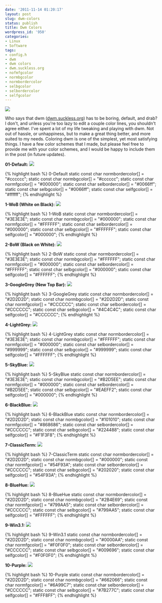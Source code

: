 ```yaml
---
date: '2011-11-14 01:20:17'
layout: post
slug: dwm-colors
status: publish
title: Dwm Colors
wordpress_id: '950'
categories:
- Linux
- Software
tags:
- config.h
- dwm
- dwm colors
- dwm.suckless.org
- nofmfgcolor
- normbgcolor
- normbordercolor
- selbgcolor
- selbordercolor
- selfgcolor
---
```


[![](http://fsk141.com/uploads/2011/11/firedwm-750x562.png)](http://fsk141.com/uploads/2011/11/firedwm.png)

Who says that dwm ([dwm.suckless.org](http://dwm.suckless.org)) has to be boring, default, and drab? I don't, and unless you're too lazy to edit a couple color lines, you shouldn't agree either. I've spent a lot of my life tweaking and playing with dwm. Not out of hassle, or unhappiness, but to make a great thing better, and more suited to my needs. Coloring dwm is one of the simplest, yet most satisfying things. I have a few color schemes that I made, but please feel free to provide me with your color schemes, and I would be happy to include them in the post (in future updates).

**01-Default:**
[![](http://fsk141.com/uploads/2011/11/0-Default-750x562.png)](http://fsk141.com/uploads/2011/11/0-Default.png)

{% highlight bash %}
0-Default
static const char normbordercolor[] = "#cccccc";
static const char normbgcolor[]     = "#cccccc";
static const char normfgcolor[]     = "#000000";
static const char selbordercolor[]  = "#0066ff";
static const char selbgcolor[]      = "#0066ff";
static const char selfgcolor[]      = "#ffffff";
{% endhighlight %}

**1-WoB (White on Black):**
[![](http://fsk141.com/uploads/2011/11/1-WoB-750x562.png)](http://fsk141.com/uploads/2011/11/1-WoB.png)

{% highlight bash %}
1-WoB
static const char normbordercolor[] = "#3E3E3E";
static const char normbgcolor[]     = "#000000";
static const char normfgcolor[]     = "#FFFFFF";
static const char selbordercolor[]  = "#000000";
static const char selbgcolor[]      = "#FFFFFF";
static const char selfgcolor[]      = "#000000";
{% endhighlight %}

**2-BoW (Black on White):**
[![](http://fsk141.com/uploads/2011/11/2-BoW-750x562.png)](http://fsk141.com/uploads/2011/11/2-BoW.png)

{% highlight bash %}
2-BoW
static const char normbordercolor[] = "#3E3E3E";
static const char normbgcolor[]     = "#FFFFFF";
static const char normfgcolor[]     = "#000000";
static const char selbordercolor[]  = "#FFFFFF";
static const char selbgcolor[]      = "#000000";
static const char selfgcolor[]      = "#FFFFFF";
{% endhighlight %}

**3-GoogleGrey (New Top Bar):**
[![](http://fsk141.com/uploads/2011/11/3-GoogleGrey-750x562.png)](http://fsk141.com/uploads/2011/11/3-GoogleGrey.png)

{% highlight bash %}
3-GoogleGrey
static const char normbordercolor[] = "#2D2D2D";
static const char normbgcolor[]     = "#2D2D2D";
static const char normfgcolor[]     = "#CCCCCC";
static const char selbordercolor[]  = "#CCCCCC";
static const char selbgcolor[]      = "#4C4C4C";
static const char selfgcolor[]      = "#CCCCCC";
{% endhighlight %}

**4-LightGrey:**
[![](http://fsk141.com/uploads/2011/11/4-LightGrey-750x562.png)](http://fsk141.com/uploads/2011/11/4-LightGrey.png)

{% highlight bash %}
4-LightGrey
static const char normbordercolor[] = "#3E3E3E";
static const char normbgcolor[]     = "#FFFFFF";
static const char normfgcolor[]     = "#000000";
static const char selbordercolor[]  = "#999999";
static const char selbgcolor[]      = "#999999";
static const char selfgcolor[]      = "#FFFFFF";
{% endhighlight %}

**5-SkyBlue:**
[![](http://fsk141.com/uploads/2011/11/5-SkyBlue-750x562.png)](http://fsk141.com/uploads/2011/11/5-SkyBlue.png)

{% highlight bash %}
5-SkyBlue
static const char normbordercolor[] = "#3E3E3E";
static const char normbgcolor[]     = "#B2D5EE";
static const char normfgcolor[]     = "#000000";
static const char selbordercolor[]  = "#B2D5EE";
static const char selbgcolor[]      = "#EAEFF2";
static const char selfgcolor[]      = "#000000";
{% endhighlight %}

**6-BlackBlue:**
[![](http://fsk141.com/uploads/2011/11/6-BlackBlue-750x562.png)](http://fsk141.com/uploads/2011/11/6-BlackBlue.png)

{% highlight bash %}
6-BlackBlue
static const char normbordercolor[] = "#2D2D2D";
static const char normbgcolor[]     = "#101010";
static const char normfgcolor[]     = "#868686";
static const char selbordercolor[]  = "#CCCCCC";
static const char selbgcolor[]      = "#224488";
static const char selfgcolor[]      = "#F1F3F8";
{% endhighlight %}

**7-ClassicTerm:**
[![](http://fsk141.com/uploads/2011/11/7-ClassicTerm-750x562.png)](http://fsk141.com/uploads/2011/11/7-ClassicTerm.png)

{% highlight bash %}
7-ClassicTerm
static const char normbordercolor[] = "#2D2D2D";
static const char normbgcolor[]     = "#000000";
static const char normfgcolor[]     = "#54F93A";
static const char selbordercolor[]  = "#CCCCCC";
static const char selbgcolor[]      = "#202020";
static const char selfgcolor[]      = "#54F93A";
{% endhighlight %}

**8-BlueHue:**
[![](http://fsk141.com/uploads/2011/11/8-BlueHue-750x562.png)](http://fsk141.com/uploads/2011/11/8-BlueHue.png)

{% highlight bash %}
8-BlueHue
static const char normbordercolor[] = "#2D2D2D";
static const char normbgcolor[]     = "#2B4E69";
static const char normfgcolor[]     = "#799AA5";
static const char selbordercolor[]  = "#CCCCCC";
static const char selbgcolor[]      = "#799AA5";
static const char selfgcolor[]      = "#FFFFFF";
{% endhighlight %}

**9-Win3.1:**
[![](http://fsk141.com/uploads/2011/11/9-Win3.1-750x562.png)](http://fsk141.com/uploads/2011/11/9-Win3.1.png)

{% highlight bash %}
9-Win3.1
static const char normbordercolor[] = "#2D2D2D";
static const char normbgcolor[]     = "#0000AA";
static const char normfgcolor[]     = "#F0F0F0";
static const char selbordercolor[]  = "#CCCCCC";
static const char selbgcolor[]      = "#009696";
static const char selfgcolor[]      = "#F0F0F0";
{% endhighlight %}

**10-Purple:**
[![](http://fsk141.com/uploads/2011/11/10-Purple-750x562.png)](http://fsk141.com/uploads/2011/11/10-Purple.png)

{% highlight bash %}
10-Purple
static const char normbordercolor[] = "#2D2D2D";
static const char normbgcolor[]     = "#662066";
static const char normfgcolor[]     = "#6A99C7";
static const char selbordercolor[]  = "#CCCCCC";
static const char selbgcolor[]      = "#7B277C";
static const char selfgcolor[]      = "#FFF8FF";
{% endhighlight %}

